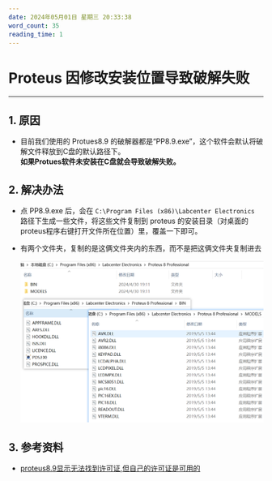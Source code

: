```yaml
---
date: 2024年05月01日 星期三 20:33:38
word_count: 35
reading_time: 1
---
```


# Proteus 因修改安装位置导致破解失败

---

## 1. 原因

- 目前我们使用的 Protues8.9 的破解器都是“PP8.9.exe”，这个软件会默认将破解文件释放到C盘的默认路径下。  
**如果Protues软件未安装在C盘就会导致破解失败。**

## 2. 解决办法

- 点 PP8.9.exe 后，会在 `C:\Program Files (x86)\Labcenter Electronics` 路径下生成一些文件，将这些文件复制到 proteus 的安装目录（对桌面的proteus程序右键打开文件所在位置）里，覆盖一下即可。

- 有两个文件夹，复制的是这俩文件夹内的东西，而不是把这俩文件夹复制进去

    ![alt text](../../../static/img/Singlechip/Error/Proteus/ProteusCrack_2024-05-01_19-38-48.png)


## 3. 参考资料

- [proteus8.9显示无法找到许可证,但自己的许可证是可用的](https://blog.csdn.net/m0_55746629/article/details/123849823)